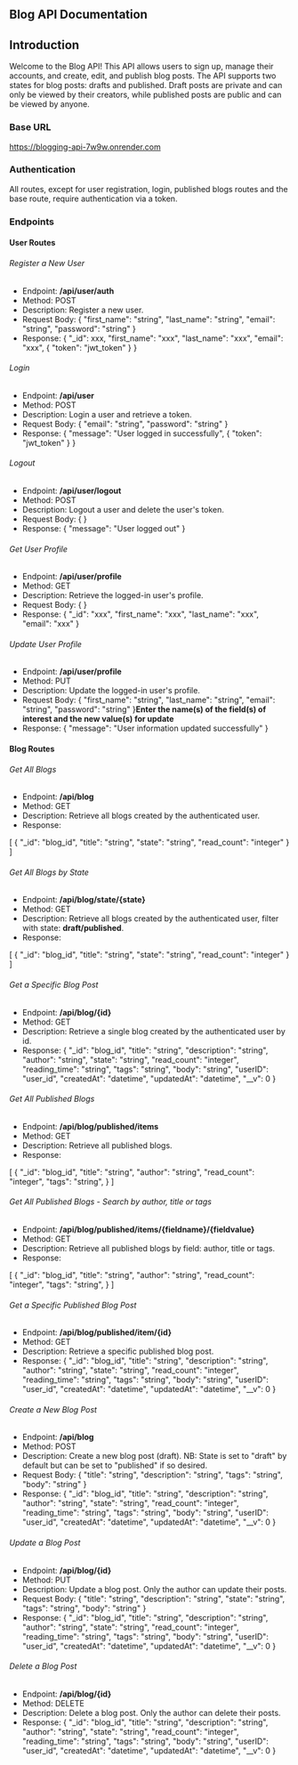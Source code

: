 ## Blog API Documentation

## Introduction

Welcome to the Blog API! This API allows users to sign up, manage their accounts, and create, edit, and publish blog posts. The API supports two states for blog posts: drafts and published. Draft posts are private and can only be viewed by their creators, while published posts are public and can be viewed by anyone.

### Base URL

https://blogging-api-7w9w.onrender.com

### Authentication

All routes, except for user registration, login, published blogs routes and the base route, require authentication via a token.

### Endpoints

#### User Routes

###### Register a New User

- Endpoint: **/api/user/auth**
- Method: POST
- Description: Register a new user.
- Request Body:
  {
  "first_name": "string",
  "last_name": "string",
  "email": "string",
  "password": "string"
  }
- Response:
  {
  "\_id": xxx,
  "first_name": "xxx",
  "last_name": "xxx",
  "email": "xxx",
  {
  "token": "jwt_token"
  }
  }

###### Login

- Endpoint: **/api/user**
- Method: POST
- Description: Login a user and retrieve a token.
- Request Body:
  {
  "email": "string",
  "password": "string"
  }
- Response:
  {
  "message": "User logged in successfully",
  {
  "token": "jwt_token"
  }
  }

###### Logout

- Endpoint: **/api/user/logout**
- Method: POST
- Description: Logout a user and delete the user's token.
- Request Body:
  { }
- Response:
  {
  "message": "User logged out"
  }

###### Get User Profile

- Endpoint: **/api/user/profile**
- Method: GET
- Description: Retrieve the logged-in user's profile.
- Request Body:
  { }
- Response:
  {
  "\_id": "xxx",
  "first_name": "xxx",
  "last_name": "xxx",
  "email": "xxx"
  }

###### Update User Profile

- Endpoint: **/api/user/profile**
- Method: PUT
- Description: Update the logged-in user's profile.
- Request Body:
  {
  "first_name": "string",
  "last_name": "string",
  "email": "string",
  "password": "string"
  }**Enter the name(s) of the field(s) of interest and the new value(s) for update**
- Response:
  {
  "message": "User information updated successfully"
  }

#### Blog Routes

###### Get All Blogs

- Endpoint: **/api/blog**
- Method: GET
- Description: Retrieve all blogs created by the authenticated user.
- Response:

[
{
"_id": "blog_id",
"title": "string",
"state": "string",
"read_count": "integer"
}
]

###### Get All Blogs by State

- Endpoint: **/api/blog/state/{state}**
- Method: GET
- Description: Retrieve all blogs created by the authenticated user, filter with state: **draft/published**.
- Response:

[
{
"_id": "blog_id",
"title": "string",
"state": "string",
"read_count": "integer"
}
]

###### Get a Specific Blog Post

- Endpoint: **/api/blog/{id}**
- Method: GET
- Description: Retrieve a single blog created by the authenticated user by id.
- Response:
  {
  "\_id": "blog_id",
  "title": "string",
  "description": "string",
  "author": "string",
  "state": "string",
  "read_count": "integer",
  "reading_time": "string",
  "tags": "string",
  "body": "string",
  "userID": "user_id",
  "createdAt": "datetime",
  "updatedAt": "datetime",
  "\_\_v": 0
  }

###### Get All Published Blogs

- Endpoint: **/api/blog/published/items**
- Method: GET
- Description: Retrieve all published blogs.
- Response:

[
{
"_id": "blog_id",
"title": "string",
"author": "string",
"read_count": "integer",
"tags": "string",
}
]

###### Get All Published Blogs - Search by author, title or tags

- Endpoint: **/api/blog/published/items/{fieldname}/{fieldvalue}**
- Method: GET
- Description: Retrieve all published blogs by field: author, title or tags.
- Response:

[
{
"_id": "blog_id",
"title": "string",
"author": "string",
"read_count": "integer",
"tags": "string",
}
]

###### Get a Specific Published Blog Post

- Endpoint: **/api/blog/published/item/{id}**
- Method: GET
- Description: Retrieve a specific published blog post.
- Response:
  {
  "\_id": "blog_id",
  "title": "string",
  "description": "string",
  "author": "string",
  "state": "string",
  "read_count": "integer",
  "reading_time": "string",
  "tags": "string",
  "body": "string",
  "userID": "user_id",
  "createdAt": "datetime",
  "updatedAt": "datetime",
  "\_\_v": 0
  }

###### Create a New Blog Post

- Endpoint: **/api/blog**
- Method: POST
- Description: Create a new blog post (draft). NB: State is set to "draft" by default but can be set to "published" if so desired.
- Request Body:
  {
  "title": "string",
  "description": "string",
  "tags": "string",
  "body": "string"
  }
- Response:
  {
  "\_id": "blog_id",
  "title": "string",
  "description": "string",
  "author": "string",
  "state": "string",
  "read_count": "integer",
  "reading_time": "string",
  "tags": "string",
  "body": "string",
  "userID": "user_id",
  "createdAt": "datetime",
  "updatedAt": "datetime",
  "\_\_v": 0
  }

###### Update a Blog Post

- Endpoint: **/api/blog/{id}**
- Method: PUT
- Description: Update a blog post. Only the author can update their posts.
- Request Body:
  {
  "title": "string",
  "description": "string",
  "state": "string",
  "tags": "string",
  "body": "string"
  }
- Response:
  {
  "\_id": "blog_id",
  "title": "string",
  "description": "string",
  "author": "string",
  "state": "string",
  "read_count": "integer",
  "reading_time": "string",
  "tags": "string",
  "body": "string",
  "userID": "user_id",
  "createdAt": "datetime",
  "updatedAt": "datetime",
  "\_\_v": 0
  }

###### Delete a Blog Post

- Endpoint: **/api/blog/{id}**
- Method: DELETE
- Description: Delete a blog post. Only the author can delete their posts.
- Response:
  {
  "\_id": "blog_id",
  "title": "string",
  "description": "string",
  "author": "string",
  "state": "string",
  "read_count": "integer",
  "reading_time": "string",
  "tags": "string",
  "body": "string",
  "userID": "user_id",
  "createdAt": "datetime",
  "updatedAt": "datetime",
  "\_\_v": 0
  }
